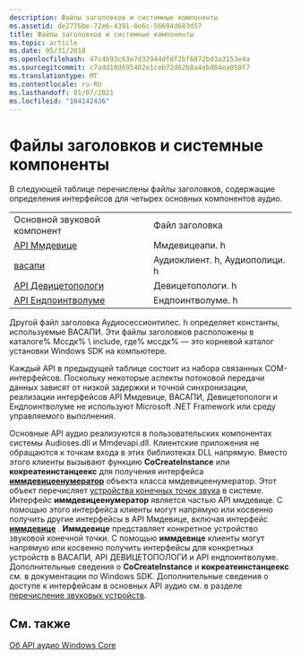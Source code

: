 ```yaml
---
description: Файлы заголовков и системные компоненты
ms.assetid: de2776be-72e6-4391-8e6c-56694d683d57
title: Файлы заголовков и системные компоненты
ms.topic: article
ms.date: 05/31/2018
ms.openlocfilehash: 47c4b93c63e7d32944dfdf2bf6872bd3a3153e4a
ms.sourcegitcommit: c7add10d695482e1ceb72d62b8a4ebd84ea050f7
ms.translationtype: MT
ms.contentlocale: ru-RU
ms.lasthandoff: 01/07/2021
ms.locfileid: "104142436"
---
```

# <a name="header-files-and-system-components"></a>Файлы заголовков и системные компоненты

В следующей таблице перечислены файлы заголовков, содержащие определения интерфейсов для четырех основных компонентов аудио.



|                                              |                              |
|----------------------------------------------|------------------------------|
| Основной звуковой компонент                         | Файл заголовка                  |
| [API Ммдевице](mmdevice-api.md)             | Ммдевицеапи. h                |
| [васапи](wasapi.md)                         | Аудиоклиент. h, Аудиополици. h |
| [API Девицетопологи](devicetopology-api.md) | Девицетопологи. h             |
| [API Ендпоинтволуме](endpointvolume-api.md) | Ендпоинтволуме. h             |



 

Другой файл заголовка Аудиосессионтипес. h определяет константы, используемые ВАСАПИ. Эти файлы заголовков расположены в каталоге% Мссдк% \\ include, где% мссдк% — это корневой каталог установки Windows SDK на компьютере.

Каждый API в предыдущей таблице состоит из набора связанных COM-интерфейсов. Поскольку некоторые аспекты потоковой передачи данных зависят от низкой задержки и точной синхронизации, реализации интерфейсов API Ммдевице, ВАСАПИ, Девицетопологи и Ендпоинтволуме не используют Microsoft .NET Framework или среду управляемого выполнения.

Основные API аудио реализуются в пользовательских компонентах системы Audioses.dll и Mmdevapi.dll. Клиентские приложения не обращаются к точкам входа в этих библиотеках DLL напрямую. Вместо этого клиенты вызывают функцию **CoCreateInstance** или **кокреатеинстанцеекс** для получения интерфейса [**иммдевицеенумератор**](/windows/desktop/api/Mmdeviceapi/nn-mmdeviceapi-immdeviceenumerator) объекта класса ммдевицеенумератор. Этот объект перечисляет [устройства конечных точек звука](audio-endpoint-devices.md) в системе. Интерфейс **иммдевицеенумератор** является частью API ммдевице. С помощью этого интерфейса клиенты могут напрямую или косвенно получить другие интерфейсы в API Ммдевице, включая интерфейс [**иммдевице**](/windows/desktop/api/Mmdeviceapi/nn-mmdeviceapi-immdevice) . **Иммдевице** представляет конкретное устройство звуковой конечной точки. С помощью **иммдевице** клиенты могут напрямую или косвенно получить интерфейсы для конкретных устройств в ВАСАПИ, API ДЕВИЦЕТОПОЛОГИ и API ендпоинтволуме. Дополнительные сведения о **CoCreateInstance** и **кокреатеинстанцеекс** см. в документации по Windows SDK. Дополнительные сведения о доступе к интерфейсам в основных API аудио см. в разделе [перечисление звуковых устройств](enumerating-audio-devices.md).

## <a name="related-topics"></a>См. также

<dl> <dt>

[Об API аудио Windows Core](about-the-windows-core-audio-apis.md)
</dt> </dl>

 

 



